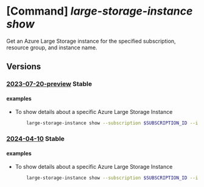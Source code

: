 # [Command] _large-storage-instance show_

Get an Azure Large Storage instance for the specified subscription, resource
group, and instance name.

## Versions

### [2023-07-20-preview](/Resources/mgmt-plane/L3N1YnNjcmlwdGlvbnMve30vcmVzb3VyY2Vncm91cHMve30vcHJvdmlkZXJzL21pY3Jvc29mdC5henVyZWxhcmdlaW5zdGFuY2UvYXp1cmVsYXJnZXN0b3JhZ2VpbnN0YW5jZXMve30=/2023-07-20-preview.xml) **Stable**

<!-- mgmt-plane /subscriptions/{}/resourcegroups/{}/providers/microsoft.azurelargeinstance/azurelargestorageinstances/{} 2023-07-20-preview -->

#### examples

- To show details about a specific Azure Large Storage Instance
    ```bash
        large-storage-instance show --subscription $SUBSCRIPTION_ID --instance-name $INSTANCE_NAME --resource-group $RESOURCE_GROUP
    ```

### [2024-04-10](/Resources/mgmt-plane/L3N1YnNjcmlwdGlvbnMve30vcmVzb3VyY2Vncm91cHMve30vcHJvdmlkZXJzL21pY3Jvc29mdC5henVyZWxhcmdlaW5zdGFuY2UvYXp1cmVsYXJnZXN0b3JhZ2VpbnN0YW5jZXMve30=/2024-04-10.xml) **Stable**

<!-- mgmt-plane /subscriptions/{}/resourcegroups/{}/providers/microsoft.azurelargeinstance/azurelargestorageinstances/{} 2024-04-10 -->

#### examples

- To show details about a specific Azure Large Storage Instance
    ```bash
        large-storage-instance show --subscription $SUBSCRIPTION_ID --instance-name $INSTANCE_NAME --resource-group $RESOURCE_GROUP
    ```
